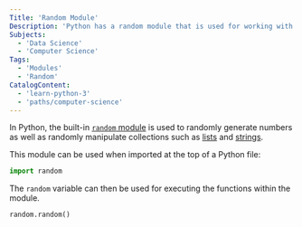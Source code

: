 ```yaml
---
Title: 'Random Module'
Description: 'Python has a random module that is used for working with randomly-generated numbers.'
Subjects:
  - 'Data Science'
  - 'Computer Science'
Tags:
  - 'Modules'
  - 'Random'
CatalogContent:
  - 'learn-python-3'
  - 'paths/computer-science'
---
```


In Python, the built-in [`random` module](https://docs.python.org/3/library/random.html) is used to randomly generate numbers as well as randomly manipulate collections such as [lists](https://www.codecademy.com/resources/docs/python/lists) and [strings](https://www.codecademy.com/resources/docs/python/strings).

This module can be used when imported at the top of a Python file:

```py
import random
```

The `random` variable can then be used for executing the functions within the module.

```py
random.random()
```
